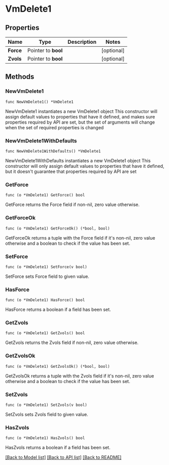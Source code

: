 # VmDelete1

## Properties

Name | Type | Description | Notes
------------ | ------------- | ------------- | -------------
**Force** | Pointer to **bool** |  | [optional] 
**Zvols** | Pointer to **bool** |  | [optional] 

## Methods

### NewVmDelete1

`func NewVmDelete1() *VmDelete1`

NewVmDelete1 instantiates a new VmDelete1 object
This constructor will assign default values to properties that have it defined,
and makes sure properties required by API are set, but the set of arguments
will change when the set of required properties is changed

### NewVmDelete1WithDefaults

`func NewVmDelete1WithDefaults() *VmDelete1`

NewVmDelete1WithDefaults instantiates a new VmDelete1 object
This constructor will only assign default values to properties that have it defined,
but it doesn't guarantee that properties required by API are set

### GetForce

`func (o *VmDelete1) GetForce() bool`

GetForce returns the Force field if non-nil, zero value otherwise.

### GetForceOk

`func (o *VmDelete1) GetForceOk() (*bool, bool)`

GetForceOk returns a tuple with the Force field if it's non-nil, zero value otherwise
and a boolean to check if the value has been set.

### SetForce

`func (o *VmDelete1) SetForce(v bool)`

SetForce sets Force field to given value.

### HasForce

`func (o *VmDelete1) HasForce() bool`

HasForce returns a boolean if a field has been set.

### GetZvols

`func (o *VmDelete1) GetZvols() bool`

GetZvols returns the Zvols field if non-nil, zero value otherwise.

### GetZvolsOk

`func (o *VmDelete1) GetZvolsOk() (*bool, bool)`

GetZvolsOk returns a tuple with the Zvols field if it's non-nil, zero value otherwise
and a boolean to check if the value has been set.

### SetZvols

`func (o *VmDelete1) SetZvols(v bool)`

SetZvols sets Zvols field to given value.

### HasZvols

`func (o *VmDelete1) HasZvols() bool`

HasZvols returns a boolean if a field has been set.


[[Back to Model list]](../README.md#documentation-for-models) [[Back to API list]](../README.md#documentation-for-api-endpoints) [[Back to README]](../README.md)


